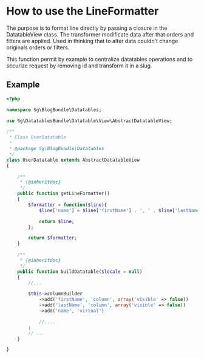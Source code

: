 # How to use the LineFormatter

The purpose is to format line directly by passing a closure in the DatatableView
class. The transformer modificate data after that orders and filters are applied.
Used in thinking that to alter data couldn't change originals orders or filters.

This function permit by example to centralize datatables operations and to
securize request by removing id and transform it in a slug.

## Example

```php
<?php

namespace Sg\BlogBundle\Datatables;

use Sg\DatatablesBundle\Datatable\View\AbstractDatatableView;

/**
 * Class UserDatatable
 *
 * @package Sg\BlogBundle\Datatables
 */
class UserDatatable extends AbstractDatatableView
{

    /**
     * {@inheritdoc}
     */
    public function getLineFormatter()
    {
        $formatter = function($line){
            $line['name'] = $line['firstName'] . ', ' . $line['lastName'];

            return $line;
        };

        return $formatter;
    }

    /**
     * {@inheritdoc}
     */
    public function buildDatatable($locale = null)
    {
        //...

        $this->columnBuilder
            ->add('firstName', 'column', array('visible' => false))
            ->add('lastName', 'column', array('visible' => false))
            ->add('name', 'virtual')

            //....
        ;
        // ...
    }

}
```
